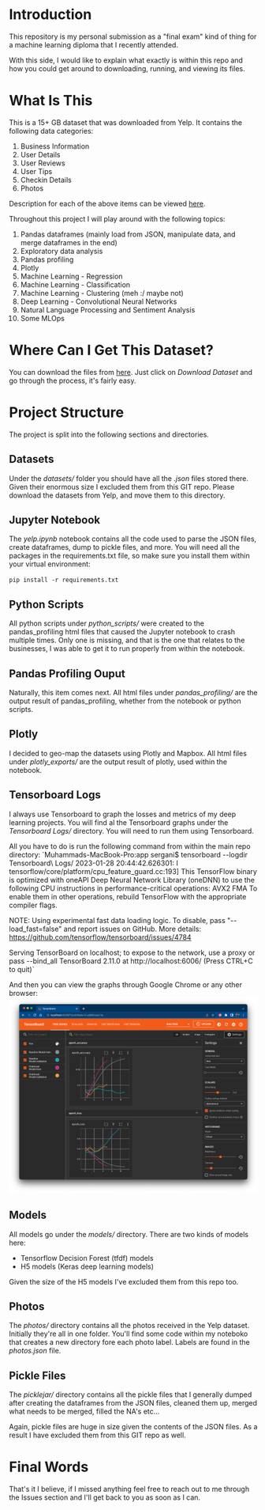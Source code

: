 # Introduction

This repository is my personal submission as a "final exam" kind of thing for a machine learning diploma that I recently attended. 

With this side, I would like to explain what exactly is within this repo and how you could get around to downloading, running, and viewing its files. 

# What Is This

This is a 15+ GB dataset that was downloaded from Yelp. It contains the following data categories:
1. Business Information
1. User Details
1. User Reviews
1. User Tips
1. Checkin Details
1. Photos

Description for each of the above items can be viewed [here](https://www.yelp.com/dataset/documentation/main).

Throughout this project I will play around with the following topics:

1. Pandas dataframes (mainly load from JSON, manipulate data, and merge dataframes in the end)
1. Exploratory data analysis
1. Pandas profiling
1. Plotly
1. Machine Learning - Regression
1. Machine Learning - Classification
1. Machine Learning - Clustering (meh :/ maybe not)
1. Deep Learning - Convolutional Neural Networks
1. Natural Language Processing and Sentiment Analysis
1. Some MLOps

# Where Can I Get This Dataset?

You can download the files from [here](https://www.yelp.com/dataset). Just click on *Download Dataset* and go through the process, it's fairly easy.

# Project Structure

The project is split into the following sections and directories.

## Datasets

Under the *datasets/* folder you should have all the *.json* files stored there. Given their enormous size I excluded them from this GIT repo. Please download the datasets from Yelp, and move them to this directory.

## Jupyter Notebook

The *yelp.ipynb* notebook contains all the code used to parse the JSON files, create dataframes, dump to pickle files, and more. You will need all the packages in the requirements.txt file, so make sure you install them within your virtual environment:

`pip install -r requirements.txt`

## Python Scripts

All python scripts under *python_scripts/* were created to the pandas_profiling html files that caused the Jupyter notebook to crash multiple times. Only one is missing, and that is the one that relates to the businesses, I was able to get it to run properly from within the notebook.

## Pandas Profiling Ouput

Naturally, this item comes next. All html files under *pandas_profiling/* are the output result of pandas_profiling, whether from the notebook or python scripts.

## Plotly

I decided to geo-map the datasets using Plotly and Mapbox. All html files under *plotly_exports/* are the output result of plotly, used within the notebook.

## Tensorboard Logs

I always use Tensorboard to graph the losses and metrics of my deep learning projects. You will find al the Tensorboard graphs under the *Tensorboard Logs/* directory. You will need to run them using Tensorboard.

All you have to do is run the following command from within the main repo directory:
`Muhammads-MacBook-Pro:app sergani$ tensorboard --logdir Tensorboard\ Logs/
2023-01-28 20:44:42.626301: I tensorflow/core/platform/cpu_feature_guard.cc:193] This TensorFlow binary is optimized with oneAPI Deep Neural Network Library (oneDNN) to use the following CPU instructions in performance-critical operations:  AVX2 FMA
To enable them in other operations, rebuild TensorFlow with the appropriate compiler flags.

NOTE: Using experimental fast data loading logic. To disable, pass
    "--load_fast=false" and report issues on GitHub. More details:
    https://github.com/tensorflow/tensorboard/issues/4784

Serving TensorBoard on localhost; to expose to the network, use a proxy or pass --bind_all
TensorBoard 2.11.0 at http://localhost:6006/ (Press CTRL+C to quit)`

And then you can view the graphs through Google Chrome or any other browser:
![tensorboard](screenshots/tensorboard.png)

## Models

All models go under the *models/* directory. There are two kinds of models here:
- Tensorflow Decision Forest (tfdf) models
- H5 models (Keras deep learning models)

Given the size of the H5 models I've excluded them from this repo too.

## Photos

The *photos/* directory contains all the photos received in the Yelp dataset. Initially they're all in one folder. You'll find some code within my noteboko that creates a new directory fore each photo label. Labels are found in the *photos.json* file.

## Pickle Files

The *picklejar/* directory contains all the pickle files that I generally dumped after creating the dataframes from the JSON files, cleaned them up, merged what needs to be merged, filled the NA's etc... 

Again, pickle files are huge in size given the contents of the JSON files. As a result I have excluded them from this GIT repo as well.

# Final Words

That's it I believe, if I missed anything feel free to reach out to me through the Issues section and I'll get back to you as soon as I can. 